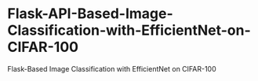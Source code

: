 # Flask-API-Based-Image-Classification-with-EfficientNet-on-CIFAR-100
Flask-Based Image Classification with EfficientNet on CIFAR-100
